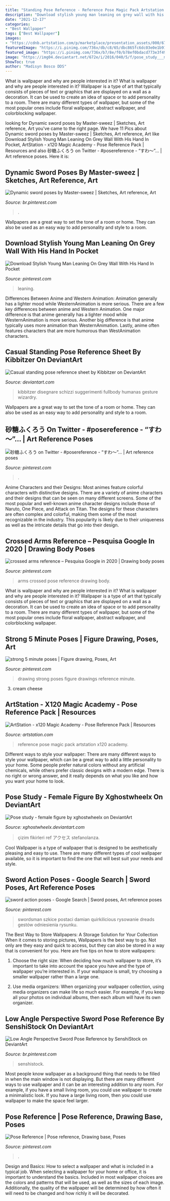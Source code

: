 ```yaml
---
title: "Standing Pose Reference - Reference Pose Magic Pack Artstation X120 Academy"
description: "Download stylish young man leaning on grey wall with his hand in pocket"
date: "2021-12-17"
categories:
- "Best Wallpaper"
tags: ["Best Wallpaper"]
images:
- "https://cdnb.artstation.com/p/marketplace/presentation_assets/000/679/725/large/file.jpg?1610547581"
featuredImage: "https://i.pinimg.com/736x/db/c8/65/dbc865fc6dc03e0e1b91bd92571c46ae.jpg"
featured_image: "https://i.pinimg.com/736x/b7/8e/f0/b78ef0bdacd773e3f4903073ec7ffb5d.jpg"
image: "https://img04.deviantart.net/672e/i/2016/040/5/f/pose_study___man_in_action_by_xghostwheelx-d9r41ct.jpg"
ShowToc: true
author: "Madisyn Bosco DDS"
---
```



What is wallpaper and why are people interested in it?
What is wallpaper and why are people interested in it?
Wallpaper is a type of art that typically consists of pieces of text or graphics that are displayed on a wall as a decoration. It can be used to create an idea of space or to add personality to a room. There are many different types of wallpaper, but some of the most popular ones include floral wallpaper, abstract wallpaper, and colorblocking wallpaper.

	

		
looking for Dynamic sword poses by Master-sweez | Sketches, Art reference, Art you've came to the right page. We have 11 Pics about Dynamic sword poses by Master-sweez | Sketches, Art reference, Art like Download Stylish Young Man Leaning On Grey Wall With His Hand In Pocket, ArtStation - x120 Magic Academy - Pose Reference Pack | Resources and also 砂糖ふくろう on Twitter - #posereference - “すわ～”... | Art reference poses. Here it is:
		
    
## Dynamic Sword Poses By Master-sweez | Sketches, Art Reference, Art

<img loading=lazy src="https://i.pinimg.com/736x/a4/06/8c/a4068c7090ba0aa43304aeaf669b2aad--manga-drawing-drawing-poses.jpg" onerror="this.onerror=null;this.src='https://tse4.mm.bing.net/th?id=OIP.ETLxvYHNq-rNKG_NQHTlkACbGS&amp;pid=15.1';" alt="Dynamic sword poses by Master-sweez | Sketches, Art reference, Art">

_Source: br.pinterest.com_

>. 

	

Wallpapers are a great way to set the tone of a room or home. They can also be used as an easy way to add personality and style to a room.

    
## Download Stylish Young Man Leaning On Grey Wall With His Hand In Pocket

<img loading=lazy src="https://i.pinimg.com/736x/db/c8/65/dbc865fc6dc03e0e1b91bd92571c46ae.jpg" onerror="this.onerror=null;this.src='https://tse1.mm.bing.net/th?id=OIP.zu1I1s_wrKQhclsuYjveiwAAAA&amp;pid=15.1';" alt="Download Stylish Young Man Leaning On Grey Wall With His Hand In Pocket">

_Source: pinterest.com_

>leaning. 

	

Differences Between Anime and Western Animation: Animation generally has a lighter mood while WesternAnimation is more serious.
There are a few key differences between anime and Western Animation. One major difference is that anime generally has a lighter mood while WesternAnimation is more serious. Another big difference is that anime typically uses more animation than WesternAnimation. Lastly, anime often features characters that are more humorous than WestAnimation characters.

    
## Casual Standing Pose Reference Sheet By Kibbitzer On DeviantArt

<img loading=lazy src="https://img01.deviantart.net/5ad9/i/2016/035/b/2/fullbody_step_by_step_2_by_kibbitzer-d9qii21.jpg" onerror="this.onerror=null;this.src='https://tse1.mm.bing.net/th?id=OIP.C66Vk_TGF0Xqw7Nyo6Hj1QAAAA&amp;pid=15.1';" alt="Casual standing pose reference sheet by Kibbitzer on DeviantArt">

_Source: deviantart.com_

>kibbitzer disegnare schizzi suggerimenti fullbody humanas gesture wizardry. 

	

Wallpapers are a great way to set the tone of a room or home. They can also be used as an easy way to add personality and style to a room.

    
## 砂糖ふくろう On Twitter - #posereference - “すわ～”... | Art Reference Poses

<img loading=lazy src="https://i.pinimg.com/736x/b7/8e/f0/b78ef0bdacd773e3f4903073ec7ffb5d.jpg" onerror="this.onerror=null;this.src='https://tse4.mm.bing.net/th?id=OIP.YBbWQ6fMlGgKRNcbKcQRvQHaKM&amp;pid=15.1';" alt="砂糖ふくろう on Twitter - #posereference - “すわ～”... | Art reference poses">

_Source: pinterest.com_

>. 

	

Anime Characters and their Designs: Most animes feature colorful characters with distinctive designs.
There are a variety of anime characters and their designs that can be seen on many different screens. Some of the most popular and well-known anime character designs include those of Naruto, One Piece, and Attack on Titan. The designs for these characters are often complex and colorful, making them some of the most recognizable in the industry. This popularity is likely due to their uniqueness as well as the intricate details that go into their design.

    
## Crossed Arms Reference – Pesquisa Google In 2020 | Drawing Body Poses

<img loading=lazy src="https://i.pinimg.com/736x/82/d1/3b/82d13b068c38de44f9f0f2d859a4cb9d.jpg" onerror="this.onerror=null;this.src='https://tse2.mm.bing.net/th?id=OIP.NaCka3q6cQsrEIqPCGCs_wHaKN&amp;pid=15.1';" alt="crossed arms reference – Pesquisa Google in 2020 | Drawing body poses">

_Source: pinterest.com_

>arms crossed pose reference drawing body. 

	

What is wallpaper and why are people interested in it?
What is wallpaper and why are people interested in it?
Wallpaper is a type of art that typically consists of pieces of text or graphics that are displayed on a wall as a decoration. It can be used to create an idea of space or to add personality to a room. There are many different types of wallpaper, but some of the most popular ones include floral wallpaper, abstract wallpaper, and colorblocking wallpaper.

    
## Strong 5 Minute Poses | Figure Drawing, Poses, Art

<img loading=lazy src="http://4.bp.blogspot.com/-jT5fq3VnE_0/TcrJARbSLrI/AAAAAAAAGYM/V7gkkrciYZU/s1600/evenmorefigs.jpg" onerror="this.onerror=null;this.src='https://tse2.mm.bing.net/th?id=OIP.W9kEkj0qNrLKyPZthPcyFgHaFV&amp;pid=15.1';" alt="strong 5 minute poses | Figure drawing, Poses, Art">

_Source: pinterest.com_

>drawing strong poses figure drawings reference minute. 

	

3. cream cheese 

    
## ArtStation - X120 Magic Academy - Pose Reference Pack | Resources

<img loading=lazy src="https://cdnb.artstation.com/p/marketplace/presentation_assets/000/679/725/large/file.jpg?1610547581" onerror="this.onerror=null;this.src='https://tse3.mm.bing.net/th?id=OIP.-6I6KlCK5Jaq51nQlhUE8gHaKX&amp;pid=15.1';" alt="ArtStation - x120 Magic Academy - Pose Reference Pack | Resources">

_Source: artstation.com_

>reference pose magic pack artstation x120 academy. 

	

Different ways to style your wallpaper:
There are many different ways to style your wallpaper, which can be a great way to add a little personality to your home. Some people prefer natural colors without any artificial chemicals, while others prefer classic designs with a modern edge. There is no right or wrong answer, and it really depends on what you like and how you want your home to look.

    
## Pose Study - Female Figure By Xghostwheelx On DeviantArt

<img loading=lazy src="https://img04.deviantart.net/672e/i/2016/040/5/f/pose_study___man_in_action_by_xghostwheelx-d9r41ct.jpg" onerror="this.onerror=null;this.src='https://tse2.mm.bing.net/th?id=OIP.AMFlXMh4bIC2m2SCVT9WNAHaHa&amp;pid=15.1';" alt="Pose study - female figure by xghostwheelx on DeviantArt">

_Source: xghostwheelx.deviantart.com_

>çizim fikirleri ref アクセス stefanolanza. 

	

Cool Wallpaper is a type of wallpaper that is designed to be aesthetically pleasing and easy to use. There are many different types of cool wallpaper available, so it is important to find the one that will best suit your needs and style.

    
## Sword Action Poses - Google Search | Sword Poses, Art Reference Poses

<img loading=lazy src="https://i.pinimg.com/736x/68/8e/db/688edb5695c1c9b8b76cb7641ed6c00b.jpg" onerror="this.onerror=null;this.src='https://tse1.mm.bing.net/th?id=OIP.Cssz-XybAgw5rsrqQIGStgAAAA&amp;pid=15.1';" alt="sword action poses - Google Search | Sword poses, Art reference poses">

_Source: pinterest.com_

>swordsman szkice postaci damian quirkilicious rysowanie dreads gestów odniesienia rysunku. 

	

The Best Way to Store Wallpapers: A Storage Solution for Your Collection
When it comes to storing pictures, Wallpapers is the best way to go. Not only are they easy and quick to access, but they can also be stored in a way that is convenient for you. Here are five tips on how to store wallpapers:
1) Choose the right size: When deciding how much wallpaper to store, it’s important to take into account the space you have and the type of wallpaper you’re interested in. If your wallspace is small, try choosing a smaller wallpaper rather than a large one.

2) Use media organizers: When organizing your wallpaper collection, using media organizers can make life so much easier. For example, if you keep all your photos on individual albums, then each album will have its own organizer.

    
## Low Angle Perspective Sword Pose Reference By SenshiStock On DeviantArt

<img loading=lazy src="https://i.pinimg.com/736x/2b/b1/e8/2bb1e8ca4dab6b754b431c097ad5b27a.jpg" onerror="this.onerror=null;this.src='https://tse2.mm.bing.net/th?id=OIP.QR1ewdJyA7ASqEafToGSEQHaMo&amp;pid=15.1';" alt="Low Angle Perspective Sword Pose Reference by SenshiStock on DeviantArt">

_Source: br.pinterest.com_

>senshistock. 

	

Most people know wallpaper as a background thing that needs to be filled in when the main window is not displaying. But there are many different ways to use wallpaper and it can be an interesting addition to any room. For example, if you have a small living room, you could use wallpaper to create a minimalistic look. If you have a large living room, then you could use wallpaper to make the space feel larger.

    
## Pose Reference | Pose Reference, Drawing Base, Poses

<img loading=lazy src="https://i.pinimg.com/736x/ac/ce/df/accedfac98cf935a2d669e115e057488.jpg" onerror="this.onerror=null;this.src='https://tse1.mm.bing.net/th?id=OIP.A9MDyAFJ1EparWjXJe2KuQAAAA&amp;pid=15.1';" alt="Pose Reference | Pose reference, Drawing base, Poses">

_Source: pinterest.com_

>. 

	

Design and Basics: How to select a wallpaper and what is included in a typical job.
When selecting a wallpaper for your home or office, it is important to understand the basics. Included in most wallpaper choices are the colors and patterns that will be used, as well as the sizes of each image. Additionally, the quality of the wallpaper will be determined by how often it will need to be changed and how richly it will be decorated.

